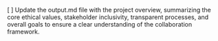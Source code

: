 [ ] Update the output.md file with the project overview, summarizing the core ethical values, stakeholder inclusivity, transparent processes, and overall goals to ensure a clear understanding of the collaboration framework.